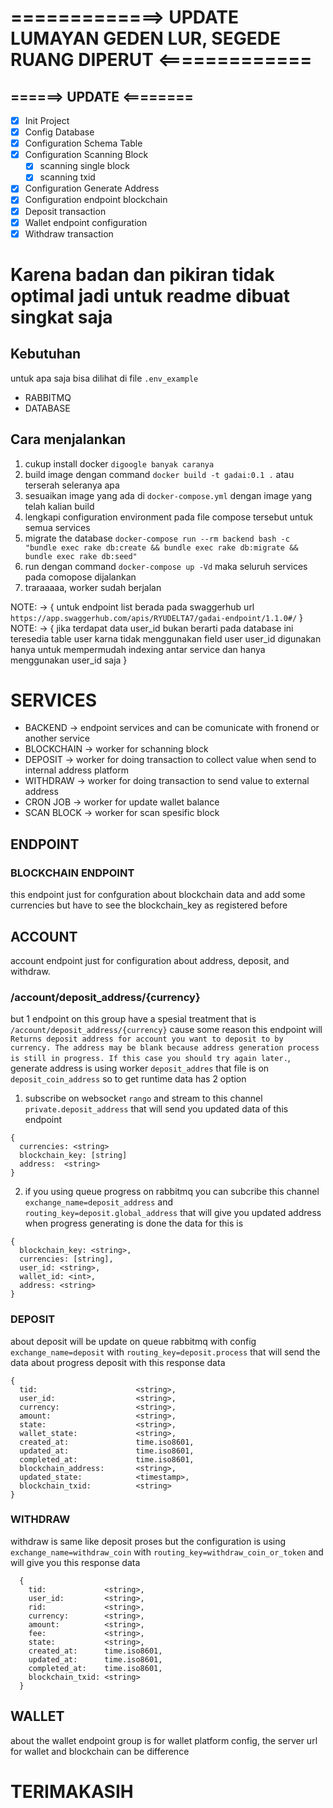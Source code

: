 # =============> UPDATE LUMAYAN GEDEN LUR, SEGEDE RUANG DIPERUT <=============
## ======> UPDATE <========
- [x] Init Project
- [x] Config Database
- [x] Configuration Schema Table
- [x] Configuration Scanning Block
  - [x] scanning single block
  - [x] scanning txid
- [x] Configuration Generate Address
- [x] Configuration endpoint blockchain
- [x] Deposit transaction
- [x] Wallet endpoint configuration
- [x] Withdraw transaction

# Karena badan dan pikiran tidak optimal jadi untuk readme dibuat singkat saja
## Kebutuhan
untuk apa saja bisa dilihat di file ```.env_example```
  - RABBITMQ
  - DATABASE

## Cara menjalankan
1. cukup install docker `digoogle banyak caranya`
2. build image dengan command `docker build -t gadai:0.1 .` atau terserah seleranya apa
3. sesuaikan image yang ada di `docker-compose.yml` dengan image yang telah kalian build
4. lengkapi configuration environment pada file compose tersebut untuk semua services
5. migrate the database `docker-compose run --rm backend bash -c "bundle exec rake db:create && bundle exec rake db:migrate && bundle exec rake db:seed"`
6. run dengan command `docker-compose up -Vd` maka seluruh services pada comopose dijalankan
7. traraaaaa, worker sudah berjalan

NOTE: -> { untuk endpoint list berada pada swaggerhub url `https://app.swaggerhub.com/apis/RYUDELTA7/gadai-endpoint/1.1.0#/` }
NOTE: -> { jika terdapat data user_id bukan berarti pada database ini teresedia table user karna tidak menggunakan field user user_id digunakan hanya untuk mempermudah indexing antar service dan hanya menggunakan user_id saja }


# SERVICES
- BACKEND -> endpoint services and can be comunicate with fronend or another service
- BLOCKCHAIN -> worker for schanning block
- DEPOSIT -> worker for doing transaction to collect value when send to internal address platform
- WITHDRAW -> worker for doing transaction to send value to external address
- CRON JOB -> worker for update wallet balance
- SCAN BLOCK -> worker for scan spesific block

## ENDPOINT
### BLOCKCHAIN ENDPOINT
this endpoint just for confguration about blockchain data and add some currencies but have to see the blockchain_key as registered before

## ACCOUNT
account endpoint just for configuration about address, deposit, and withdraw.

### /account/deposit_address/{currency}
but 1 endpoint on this group have a spesial treatment that is `/account/deposit_address/{currency}` cause some reason this endpoint will `Returns deposit address for account you want to deposit to by currency. The address may be blank because address generation process is still in progress. If this case you should try again later.`, generate address is using worker `deposit_addres` that file is on `deposit_coin_address` so to get runtime data has 2 option



1. subscribe on websocket `rango` and stream to this channel `private.deposit_address` that will send you updated data of this endpoint
```
{
  currencies: <string>
  blockchain_key: [string]
  address:  <string>
}
```
2. if you using queue progress on rabbitmq you can subcribe this channel `exchange_name=deposit_address` and `routing_key=deposit.global_address` that will give you updated address when progress generating is done the data for this is
```
{
  blockchain_key: <string>,
  currencies: [string],
  user_id: <string>,
  wallet_id: <int>,
  address: <string>
}
```

### DEPOSIT
about deposit will be update on queue rabbitmq with config `exchange_name=deposit` with `routing_key=deposit.process` that will send the data about progress deposit with this response data
```
{
  tid:                      <string>,
  user_id:                  <string>,
  currency:                 <string>,
  amount:                   <string>,
  state:                    <string>,
  wallet_state:             <string>,
  created_at:               time.iso8601,
  updated_at:               time.iso8601,
  completed_at:             time.iso8601,
  blockchain_address:       <string>,
  updated_state:            <timestamp>,
  blockchain_txid:          <string>
}
```

### WITHDRAW
withdraw is same like deposit proses but the configuration is using `exchange_name=withdraw_coin` with `routing_key=withdraw_coin_or_token` and will give you this response data
```
  { 
    tid:             <string>,
    user_id:         <string>,
    rid:             <string>,
    currency:        <string>,
    amount:          <string>,
    fee:             <string>,
    state:           <string>,
    created_at:      time.iso8601,
    updated_at:      time.iso8601,
    completed_at:    time.iso8601,
    blockchain_txid: <string>
  }
```

## WALLET
about the wallet endpoint group is for wallet platform config, the server url for wallet and blockchain can be difference

# TERIMAKASIH